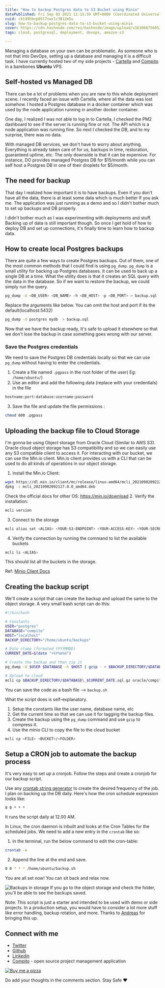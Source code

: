 ```yaml
---
title: "How to backup Postgres data to S3 Bucket using Minio"
datePublished: Fri Sep 03 2021 11:15:59 GMT+0000 (Coordinated Universal Time)
cuid: ckt49hbnp05l7sws1c3812m5u
slug: how-to-backup-postgres-data-to-s3-bucket-using-minio
cover: https://cdn.hashnode.com/res/hashnode/image/upload/v1630667560527/psZsgkHli.jpeg
tags: cloud, postgresql, deployment, devops, amazon-s3

---
```


Managing a database on your own can be problematic. As someone who is not that into DevOps, setting up a database and managing it is a difficult task. I have currently hosted two of my side projects -  [Cartella](https://cartella.sreyaj.dev)  and  [Compito](https://blog.sreyaj.dev/compito-project-management-app-angular-nestjs-auth0)  in a barebones **Ubuntu** VPS. 

## Self-hosted vs Managed DB 
There can be a lot of problems when you are new to this whole deployment scene. I recently faced an issue with Cartella, where all the data was lost somehow. I hosted a Postgres database in a docker container which was used by the node application running in another docker container. 

One day, I realized I was not able to log in to Cartella, I checked the PM2 dashboard to see if the server is running fine or not. The API which is a node application was running fine. So next I checked the DB, and to my surprise, there was no data.

With managed DB services, we don't have to worry about anything. Everything is already taken care of for us, backups in time, restoration, guaranteed uptime, etc. The only downside is that it can be expensive. For instance, DO provides managed Postgres DB for $15/month while you can self host a Postgres DB in one of their droplets for $5/month.

## The need for backup
That day I realized how important it is to have backups. Even if you don't have all the data, there is at least some data which is much better If you ask me. The application was just running as a demo and so I didn't bother much to set up backups and DB properly. 

I didn't bother much as I was experimenting with deployments and stuff. Backing up of data is still important though. So once I get hold of how to deploy DB and set up connections, it's finally time to learn how to backup data.

## How to create local Postgres backups
There are quite a few ways to create Postgres backups. Out of them, one of the most common methods that I could find is using `pg_dump`.
`pg_dump` is a small utility for backing up Postgres databases. It can be used to back up a single DB at a time. What the utility does is that it creates an SQL query with the data in the database. So if we want to restore the backup, we could simply run the query.

```sh
pg_dump -U <DB_USER> <DB_NAME> -h <DB_HOST> -p <DB_PORT> > backup.sql
```
Replace the arguments like below. You can omit the host and port if its the default(localhost:5432)
```sh
pg_dump -U postgres mydb  > backup.sql
```
Now that we have the backup ready, It's safe to upload it elsewhere so that we don't lose the backup in case something goes wrong with our server.

### Save the Postgres credentials

We need to save the Postgres DB credentials locally so that we can use `pg_dump` without having to enter the credentials. 
1. Create a file named `.pgpass` in the root folder of the user( Eg: `/home/ubuntu/`)
2. Use an editor and add the following data (replace with your credentials) in the file
```sh
hostname:port:database:username:password
```
3. Save the file and update the file permissions :
```sh
chmod 600 .pgpass
```

## Uploading the backup file to Cloud Storage
I'm gonna be using Object storage from Oracle Cloud (Similar to AWS S3). Oracle cloud object storage has S3 compatibility and so we can easily use any S3 compatible client to access it. For interacting with our bucket, we can use the Min.io client.
Min.io client provides us with a CLI that can be used to do all kinds of operations in our object storage.

1. Install the Min.io Client:
``` sh
wget https://dl.min.io/client/mc/release/linux-amd64/mcli_20210902092127.0.0_amd64.deb
dpkg -i mcli_20210902092127.0.0_amd64.deb
```
Check the official docs for other OS: https://min.io/download
2. Verify the installation:
```sh
mcli version
```
3. Connect to the storage
```sh
mcli alias set <ALIAS> <YOUR-S3-ENDPOINT> <YOUR-ACCESS-KEY> <YOUR-SECRET-KEY>
```
4. Verify the connection by running the command to list the available buckets
```sh
mcli ls <ALIAS>
```
This should list all the buckets in the storage.

Ref:  [Minio Client Docs](https://docs.min.io/docs/minio-client-quickstart-guide.html) 

## Creating the backup script
We'll create a script that can create the backup and upload the same to the object storage. A very small bash script can do this:

```sh
#!/bin/bash

# Constants
USER="postgres"
DATABASE="compito"
HOST="localhost"
BACKUP_DIRECTORY="/home/ubuntu/backups"

# Date stamp (formated YYYYMMDD)
CURRENT_DATE=$(date "+%Y%m%d")

# Create the backup and then zip it
pg_dump -U $USER $DATABASE -h $HOST | gzip - > $BACKUP_DIRECTORY/$DATABASE\_$CURRENT_DATE.sql.gz

# Upload to cloud
mcli cp $BACKUP_DIRECTORY/$DATABASE\_$CURRENT_DATE.sql.gz oracle/compito-backup

```
You can save the code as a bash file --> `backup.sh`

What the script does is self-explanatory.
1. Setup the constants like the user name, database name, etc
2. Get the current time so that we can use it for tagging the backup files.
3. Create the backup using the `pg_dump` command and use `gzip` to compress it.
4. Use the minio CLI to copy the file to the cloud bucket
```sh
mcli cp <FILE> <BUCKET>/<FOLDER>
```

## Setup a CRON job to automate the backup process
It's very easy to set up a cronjob. Follow the steps and create a cronjob for our backup script.

Use any  [crontab string generator](https://crontab.guru/daily) to create the desired frequency of the job. I plan on backing up the DB daily. Here's how the cron schedule expression looks like:
```
0 0 * * *
```
It runs the script daily at 12.00 AM.

In Linux, the cron daemon is inbuilt and looks at the Cron Tables for the scheduled jobs. We need to add a new entry in the `crontab` like so:
1. In the terminal, run the below command to edit the cron-table:
```sh
crontab -e
```
2. Append the line at the end and save.
```sh
0 0 * * * /home/ubuntu/backup.sh
```

You are all set now! You can sit back and relax now. 

![Backups in storage](https://cdn.hashnode.com/res/hashnode/image/upload/v1630666111993/HTfD_XZAS.png)
If you go to the object storage and check the folder, you'll be able to see the backups saved.

Note: This script is just a starter and intended to be used with demo or side projects. In a production setup, you would have to consider a lot more stuff like error handling, backup rotation, and more. Thanks to  [Andreas](https://twitter.com/ascherbaum) for bringing this up.

## Connect with me

- [Twitter](https://twitter.com/AdiSreyaj)
- [Github](https://github.com/adisreyaj)
- [Linkedin](https://www.linkedin.com/in/adithyasreyaj/)
- [Compito](https://compito.adi.so) - open source project management application

[![Buy me a pizza](https://cdn.hashnode.com/res/hashnode/image/upload/v1618661389599/2B667-okT.png)](https://www.buymeacoffee.com/adisreyaj)

Do add your thoughts in the comments section.
Stay Safe ❤️